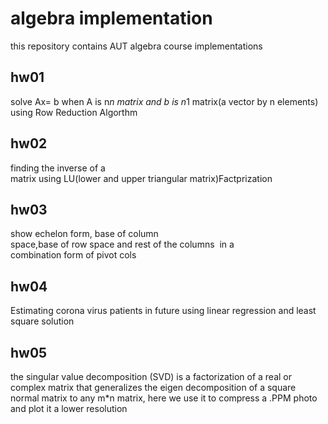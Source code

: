 # algebra implementation

this repository contains AUT algebra course implementations 

## hw01
   solve Ax= b when A is n*n matrix and b is n*1 matrix(a vector by n elements) using Row Reduction Algorthm 

## hw02
   finding the inverse of a matrix using LU(lower and upper triangular matrix)Factprization     

## hw03
   show echelon form, base of column space,base of row space and rest of the columns 
   in a combination form of pivot cols

## hw04
   Estimating corona virus patients in future using linear regression and least square solution
   
## hw05
   the singular value decomposition (SVD) is a factorization of a real or complex matrix that generalizes the eigen decomposition of a square normal matrix to any          m*n matrix, here we use it to compress a .PPM photo and plot it a lower resolution 

